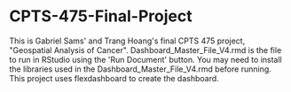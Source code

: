 # CPTS-475-Final-Project
This is Gabriel Sams' and Trang Hoang's final CPTS 475 project, "Geospatial Analysis of Cancer".
Dashboard_Master_File_V4.rmd is the file to run in RStudio using the 'Run Document' button.
You may need to install the libraries used in the Dashboard_Master_File_V4.rmd before running.
This project uses flexdashboard to create the dashboard.
